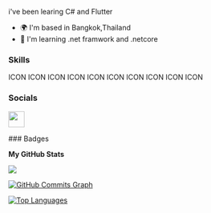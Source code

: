 i've been learing C# and Flutter

* 🌍  I'm based in Bangkok,Thailand
* 🧠  I'm learning .net framwork and .netcore

### Skills

<p align="left">
ICON ICON ICON ICON ICON ICON ICON ICON ICON ICON </p>

### Socials

<p align="left"> <a href="https://www.github.com/one622/GPS/tree/master/GPS" target="_blank" rel="noreferrer"> <picture> <source media="(prefers-color-scheme: dark)" srcset="https://raw.githubusercontent.com/danielcranney/readme-generator/main/public/icons/socials/github-dark.svg" /> <source media="(prefers-color-scheme: light)" srcset="https://raw.githubusercontent.com/danielcranney/readme-generator/main/public/icons/socials/github.svg" /> <img src="https://raw.githubusercontent.com/danielcranney/readme-generator/main/public/icons/socials/github.svg" width="32" height="32" /> </picture> </a></p>
### Badges

<b>My GitHub Stats</b>

<a href="http://www.github.com/one622/GPS/tree/master/GPS"><img src="https://github-readme-streak-stats.herokuapp.com/?user=one622/GPS/tree/master/GPS&stroke=ffffff&background=1c1917&ring=0891b2&fire=0891b2&currStreakNum=ffffff&currStreakLabel=0891b2&sideNums=ffffff&sideLabels=ffffff&dates=ffffff&hide_border=true" /></a>

<a href="http://www.github.com/one622/GPS/tree/master/GPS"><img src="https://github-readme-activity-graph.cyclic.app/graph?username=one622/GPS/tree/master/GPS&bg_color=1c1917&color=ffffff&line=0891b2&point=ffffff&area_color=1c1917&area=true&hide_border=true&custom_title=GitHub%20Commits%20Graph" alt="GitHub Commits Graph" /></a>

<a href="https://github.com/one622/GPS/tree/master/GPS" align="left"><img src="https://github-readme-stats.vercel.app/api/top-langs/?username=one622/GPS/tree/master/GPS&langs_count=10&title_color=0891b2&text_color=ffffff&icon_color=0891b2&bg_color=1c1917&hide_border=true&locale=en&custom_title=Top%20%Languages" alt="Top Languages" /></a>
